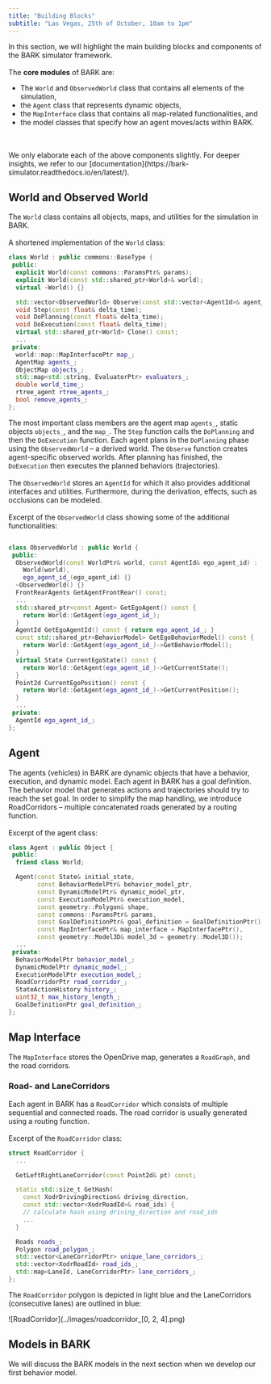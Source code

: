 ```yaml
---
title: "Building Blocks"
subtitle: "Las Vegas, 25th of October, 10am to 1pm"
---
```


In this section, we will highlight the main building blocks and components of the BARK simulator framework.
</br>
</br>
The <b>core modules</b> of BARK are:

* The `World` and `ObservedWorld` class that contains all elements of the simulation,
* the `Agent` class that represents dynamic objects,
* the `MapInterface` class that contains all map-related functionalities, and
* the model classes that specify how an agent moves/acts within BARK.
</br>
</br>
We only elaborate each of the above components slightly.
For deeper insights, we refer to our [documentation](https://bark-simulator.readthedocs.io/en/latest/).


## World and Observed World

The `World` class contains all objects, maps, and utilities for the simulation in BARK.
<br />
<br />
A shortened implementation of the `World` class:
```cpp
class World : public commons::BaseType {
 public:
  explicit World(const commons::ParamsPtr& params);
  explicit World(const std::shared_ptr<World>& world);
  virtual ~World() {}

  std::vector<ObservedWorld> Observe(const std::vector<AgentId>& agent_ids);
  void Step(const float& delta_time);
  void DoPlanning(const float& delta_time);
  void DoExecution(const float& delta_time);
  virtual std::shared_ptr<World> Clone() const;
  ...
 private:
  world::map::MapInterfacePtr map_;
  AgentMap agents_;
  ObjectMap objects_;
  std::map<std::string, EvaluatorPtr> evaluators_;
  double world_time_;
  rtree_agent rtree_agents_;
  bool remove_agents_;
};
```

The most important class members are the agent map `agents_`, static objects `objects_`, and the `map_`.
The `Step` function calls the `DoPlanning` and then the `DoExecution` function.
Each agent plans in the `DoPlanning` phase using the `ObservedWorld` &ndash; a derived world.
The `Observe` function creates agent-specific observed worlds.
After planning has finished, the `DoExecution` then executes the planned behaviors (trajectories).
<br />
<br />
The `ObservedWorld` stores an `AgentId` for which it also provides additional interfaces and utilities.
Furthermore, during the derivation, effects, such as occlusions can be modeled.
<br />
<br />
Excerpt of the `ObservedWorld` class showing some of the additional functionalities:
```cpp

class ObservedWorld : public World {
 public:
  ObservedWorld(const WorldPtr& world, const AgentId& ego_agent_id) :
    World(world),
    ego_agent_id_(ego_agent_id) {}
  ~ObservedWorld() {}
  FrontRearAgents GetAgentFrontRear() const;
  ...
  std::shared_ptr<const Agent> GetEgoAgent() const {
    return World::GetAgent(ego_agent_id_);
  }
  AgentId GetEgoAgentId() const { return ego_agent_id_; }
  const std::shared_ptr<BehaviorModel> GetEgoBehaviorModel() const {
    return World::GetAgent(ego_agent_id_)->GetBehaviorModel();
  }
  virtual State CurrentEgoState() const {
    return World::GetAgent(ego_agent_id_)->GetCurrentState();
  }
  Point2d CurrentEgoPosition() const {
    return World::GetAgent(ego_agent_id_)->GetCurrentPosition();
  }
  ...
 private:
  AgentId ego_agent_id_;
};
```

## Agent
The agents (vehicles) in BARK are dynamic objects that have a behavior, execution, and dynamic model.
Each agent in BARK has a goal definition.
The behavior model that generates actions and trajectories should try to reach the set goal.
In order to simplify the map handling, we introduce RoadCorridors &ndash; multiple concatenated roads generated by a routing function.
<br />
<br />
Excerpt of the agent class:
```cpp
class Agent : public Object {
 public:
  friend class World;

  Agent(const State& initial_state,
        const BehaviorModelPtr& behavior_model_ptr,
        const DynamicModelPtr& dynamic_model_ptr,
        const ExecutionModelPtr& execution_model,
        const geometry::Polygon& shape,
        const commons::ParamsPtr& params,
        const GoalDefinitionPtr& goal_definition = GoalDefinitionPtr(),
        const MapInterfacePtr& map_interface = MapInterfacePtr(),
        const geometry::Model3D& model_3d = geometry::Model3D());
  ...
 private:
  BehaviorModelPtr behavior_model_;
  DynamicModelPtr dynamic_model_;
  ExecutionModelPtr execution_model_;
  RoadCorridorPtr road_corridor_;
  StateActionHistory history_;
  uint32_t max_history_length_;
  GoalDefinitionPtr goal_definition_;
};
```

## Map Interface

The `MapInterface` stores the OpenDrive map, generates a `RoadGraph`, and the road corridors.

### Road- and LaneCorridors

Each agent in BARK has a `RoadCorridor` which consists of multiple sequential and connected roads.
The road corridor is usually generated using a routing function.
<br />
<br />
Excerpt of the `RoadCorridor` class:
```cpp
struct RoadCorridor {
  ...

  GetLeftRightLaneCorridor(const Point2d& pt) const;

  static std::size_t GetHash(
    const XodrDrivingDirection& driving_direction,
    const std::vector<XodrRoadId>& road_ids) {
    // calculate hash using driving_direction and road_ids
    ...
  }

  Roads roads_;
  Polygon road_polygon_;
  std::vector<LaneCorridorPtr> unique_lane_corridors_;
  std::vector<XodrRoadId> road_ids_;
  std::map<LaneId, LaneCorridorPtr> lane_corridors_;
};
```

The `RoadCorridor` polygon is depicted in light blue and the LaneCorridors (consecutive lanes) are outlined in blue:

![RoadCorridor](../images/roadcorridor_[0, 2, 4].png)

## Models in BARK

We will discuss the BARK models in the next section when we develop our first behavior model.